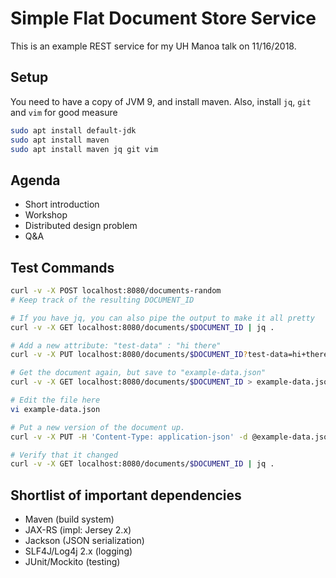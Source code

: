 # Simple Flat Document Store Service

This is an example REST service for my UH Manoa talk on 11/16/2018.

## Setup

You need to have a copy of JVM 9, and install maven.
Also, install `jq`, `git` and `vim` for good measure

```bash
sudo apt install default-jdk
sudo apt install maven
sudo apt install maven jq git vim
```

## Agenda

- Short introduction
- Workshop
- Distributed design problem
- Q&A

## Test Commands

```bash
curl -v -X POST localhost:8080/documents-random
# Keep track of the resulting DOCUMENT_ID

# If you have jq, you can also pipe the output to make it all pretty
curl -v -X GET localhost:8080/documents/$DOCUMENT_ID | jq .

# Add a new attribute: "test-data" : "hi there"
curl -v -X PUT localhost:8080/documents/$DOCUMENT_ID?test-data=hi+there

# Get the document again, but save to "example-data.json"
curl -v -X GET localhost:8080/documents/$DOCUMENT_ID > example-data.json

# Edit the file here
vi example-data.json

# Put a new version of the document up.
curl -v -X PUT -H 'Content-Type: application-json' -d @example-data.json localhost:8080/documents/$DOCUMENT_ID

# Verify that it changed
curl -v -X GET localhost:8080/documents/$DOCUMENT_ID | jq .
```

## Shortlist of important dependencies

- Maven (build system)
- JAX-RS (impl: Jersey 2.x)
- Jackson (JSON serialization)
- SLF4J/Log4j 2.x (logging)
- JUnit/Mockito (testing)
